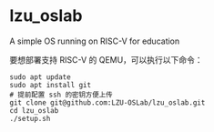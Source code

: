 # lzu_oslab
A simple OS running on RISC-V for education

要想部署支持 RISC-V 的 QEMU，可以执行以下命令：

```shell
sudo apt update
sudo apt install git
# 提前配置 ssh 的密钥方便上传
git clone git@github.com:LZU-OSLab/lzu_oslab.git
cd lzu_oslab
./setup.sh
```
